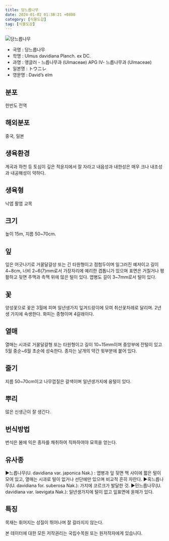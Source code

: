 ```yaml
---
title: 당느릅나무
date: 2024-01-02 01:30:21 +0800
category: [식물도감]
tag: [식물도감]
---
```




![당느릅나무](/fileUpload/plants/basic/Ulmaceae/Ulmus/1028/3_th2.JPG)
- 국명 : 당느릅나무
- 학명 : Ulmus davidiana Planch. ex DC.
- 과명 : 앵글러 - 느릅나무과 (Ulmaceae) APG Ⅳ- 느릅나무과 (Ulmaceae)
- 일본명 : トウニレ
- 영문명 : David’s elm


## 분포
한반도 전역
## 해외분포
중국, 일본
## 생육환경
계곡과 하천 등 토심이 깊은 적윤지에서 잘 자라고 내음성과 내한성은 매우 크나 내조성과 내공해성이 약하다.
## 생육형
낙엽 활엽 교목
## 크기
높이 15m, 지름 50~70cm.
## 잎
잎은 어긋나기로 거꿀달걀상 또는 긴 타원형이고 점첨두이며 일그러진 예저이고 길이 4~8cm, 너비 2~6(7)mm로서 가장자리에 예리한 겹톱니가 있으며 표면은 거칠거나 평활하고 뒷면 주맥과 측맥 위에 많은 털이 있다. 엽병도 길이 3~7mm로서 털이 있다.
## 꽃
양성꽃으로 꽃은 3월에 피며 일년생가지 잎겨드랑이에 모여 취산꽃차례로 달리며. 2년생 가지에 속생한다. 화피는 종형이며 4갈래이다.
## 열매
열매는 시과로 거꿀달걀형 또는 타원형이고 길이 10~15mm이며 중앙부에 잔털이 있고 5월 중순~6월 초순에 성숙한다. 종자는 날개의 약간 윗부분에 붙어 있다.
## 줄기
지름 50~70cm이고 나무껍질은 갈색이며 일년생가지에 융털이 있다.
## 뿌리
많은 신생근이 잘 생긴다.
## 번식방법
번식은 봄에 익은 종자를 채취하여 직파하여야 묘목을 얻는다.
## 유사종
▶느릅나무(U. davidiana var. japonica Nak.) : 엽병과 잎 뒷면 맥 사이에 짧은 털이 모여 있고, 열매는 시과로 털이 없거나 선단에만 있으며 비교적 흔히 자란다. ▶혹느릅나무(U. davidiana for. suberosa Nak.): 가지에 코르크가 발달한 것.▶민느릅나무(U. davidiana var. laevigata Nak.): 일년생가지에 털이 없고 잎표면에 윤채가 있다.
## 특징
목재는 휘어지는 성질이 뛰어나며 잘 갈라지지 않는다.






본 데이터에 대한 모든 저작권리는 국립수목원 또는 원저작자에게 있습니다.
